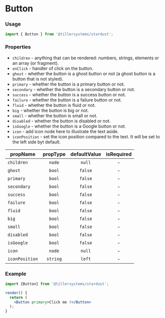 # Button

### Usage

```jsx
import { Button } from '@tillersystems/stardust';
```

<!-- STORY -->

### Properties

- `children` - anything that can be rendered: numbers, strings, elements or an array (or fragment).
- `onClick` - handler of click on the button.
- `ghost` - whether the button is a ghost button or not (a ghost button is a button that is not styled).
- `primary` - whether the button is a primary button or not.
- `secondary` - whether the button is a secondary button or not.
- `success` - whether the button is a success button or not.
- `failure` - whether the button is a failure button or not.
- `fluid` - whether the button is fluid or not.
- `big` - whether the button is big or not.
- `small` - whether the button is small or not.
- `disabled` - whether the button is disabled or not.
- `isGoogle` - whether the button is a Google button or not.
- `icon` - add icon node here to illustrate the text aside.
- `iconPosition` - set the icon position compared to the text. It will be set to the left side byt default.

| propName       | propType | defaultValue | isRequired |
| -------------- | :------: | :----------: | :--------: |
| `children`     |  `node`  |    `null`    |     -      |
| `ghost`        |  `bool`  |   `false`    |     -      |
| `primary`      |  `bool`  |   `false`    |     -      |
| `secondary`    |  `bool`  |   `false`    |     -      |
| `success`      |  `bool`  |   `false`    |     -      |
| `failure`      |  `bool`  |   `false`    |     -      |
| `fluid`        |  `bool`  |   `false`    |     -      |
| `big`          |  `bool`  |   `false`    |     -      |
| `small`        |  `bool`  |   `false`    |     -      |
| `disabled`     |  `bool`  |   `false`    |     -      |
| `isGoogle`     |  `bool`  |   `false`    |     -      |
| `icon`         |  `node`  |    `null`    |     -      |
| `iconPosition` | `string` |    `left`    |     -      |

### Example

```jsx
import {Button} from '@tillersystems/stardust';

render() {
  return (
    <Button primary>Click me !</Button>
  );
}
```

